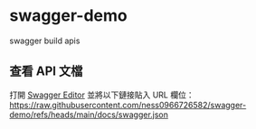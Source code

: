 # swagger-demo
swagger build apis
## 查看 API 文檔

打開 [Swagger Editor](https://editor.swagger.io/) 並將以下鏈接貼入 URL 欄位：
https://raw.githubusercontent.com/ness0966726582/swagger-demo/refs/heads/main/docs/swagger.json
